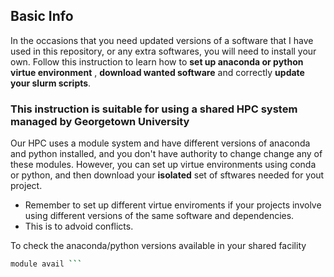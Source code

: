 ## Basic Info  
In the occasions that you need updated versions of a software that I have used in this repository, or any extra softwares, you will need to install your own.
Follow this instruction to learn how to __set up anaconda or python virtue environment__ , __download wanted software__ and correctly __update your slurm scripts__.
### This instruction is suitable for using a shared HPC system managed by Georgetown University
Our HPC uses a module system and have different versions of anaconda and python installed, and you don't have authority to change change any of these modules. However, you can set up virtue environments using conda or python, and then download your __isolated__ set of sftwares needed for yout project.
* Remember to set up different virtue enviroments if your projects involve using different versions of the same software and dependencies.
* This is to advoid conflicts.

To check the anaconda/python versions available in your shared facility
```bash shell
module avail ```



